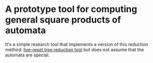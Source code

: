 # A prototype tool for computing general square products of automata

It's a simple research tool that implements a version of this reduction method:
[live-reset tree reduction tool](https://github.com/MichalKnapik/automata-net-reduction-tool)
but does not assume that the automata are special.



